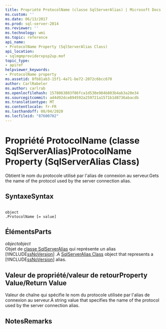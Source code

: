 ```yaml
---
title: Propriété ProtocolName (classe SqlServerAlias) | Microsoft Docs
ms.custom: ''
ms.date: 06/13/2017
ms.prod: sql-server-2014
ms.reviewer: ''
ms.technology: wmi
ms.topic: reference
api_name:
- ProtocolName Property (SqlServerAlias Class)
api_location:
- sqlmgmproviderxpsp2up.mof
topic_type:
- apiref
helpviewer_keywords:
- ProtocolName property
ms.assetid: 8fb81ab3-15f1-4a71-be72-2072c6bcc670
author: CarlRabeler
ms.author: carlrab
ms.openlocfilehash: 1578063803f86fca1d530e984b803b4ab3a20e34
ms.sourcegitcommit: ad4d92dce894592a259721a1571b1d8736abacdb
ms.translationtype: MT
ms.contentlocale: fr-FR
ms.lasthandoff: 08/04/2020
ms.locfileid: "87600702"
---
```

# <a name="protocolname-property-sqlserveralias-class"></a><span data-ttu-id="63e13-102">Propriété ProtocolName (classe SqlServerAlias)</span><span class="sxs-lookup"><span data-stu-id="63e13-102">ProtocolName Property (SqlServerAlias Class)</span></span>
  <span data-ttu-id="63e13-103">Obtient le nom du protocole utilisé par l'alias de connexion au serveur.</span><span class="sxs-lookup"><span data-stu-id="63e13-103">Gets the name of the protocol used by the server connection alias.</span></span>  
  
## <a name="syntax"></a><span data-ttu-id="63e13-104">Syntaxe</span><span class="sxs-lookup"><span data-stu-id="63e13-104">Syntax</span></span>  
  
```  
  
object  
.ProtocolName [= value]  
```  
  
## <a name="parts"></a><span data-ttu-id="63e13-105">Éléments</span><span class="sxs-lookup"><span data-stu-id="63e13-105">Parts</span></span>  
 <span data-ttu-id="63e13-106">*object*</span><span class="sxs-lookup"><span data-stu-id="63e13-106">*object*</span></span>  
 <span data-ttu-id="63e13-107">Objet de [classe SqlServerAlias](sqlserveralias-class.md) qui représente un alias [!INCLUDE[ssNoVersion](../../../includes/ssnoversion-md.md)] .</span><span class="sxs-lookup"><span data-stu-id="63e13-107">A [SqlServerAlias Class](sqlserveralias-class.md) object that represents a [!INCLUDE[ssNoVersion](../../../includes/ssnoversion-md.md)] alias.</span></span>  
  
## <a name="property-valuereturn-value"></a><span data-ttu-id="63e13-108">Valeur de propriété/valeur de retour</span><span class="sxs-lookup"><span data-stu-id="63e13-108">Property Value/Return Value</span></span>  
 <span data-ttu-id="63e13-109">Valeur de chaîne qui spécifie le nom du protocole utilisée par l'alias de connexion au serveur.</span><span class="sxs-lookup"><span data-stu-id="63e13-109">A string value that specifies the name of the protocol used by the server connection alias.</span></span>  
  
## <a name="remarks"></a><span data-ttu-id="63e13-110">Notes</span><span class="sxs-lookup"><span data-stu-id="63e13-110">Remarks</span></span>  
  
